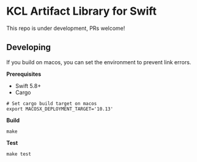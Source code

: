 # KCL Artifact Library for Swift

This repo is under development, PRs welcome!

## Developing

If you build on macos, you can set the environment to prevent link errors.

**Prerequisites**

+ Swift 5.8+
+ Cargo

```shell
# Set cargo build target on macos
export MACOSX_DEPLOYMENT_TARGET='10.13'
```

**Build**

```shell
make
```

**Test**

```shell
make test
```
